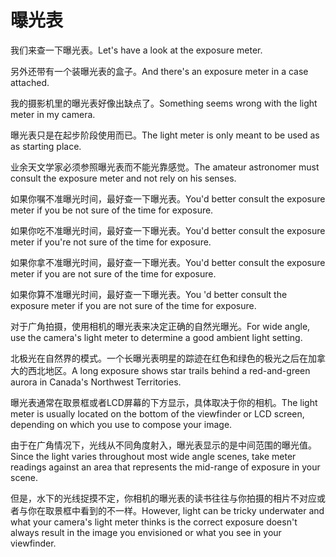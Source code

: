 # 曝光表

<p><span class="chinese">我们来查一下曝光表。</span><span class="english">Let's have a look at the exposure meter.</span></p>

<p><span class="chinese">另外还带有一个装曝光表的盒子。</span><span class="english">And there's an exposure meter in a case attached.</span></p>

<p><span class="chinese">我的摄影机里的曝光表好像出缺点了。</span><span class="english">Something seems wrong with the light meter in my camera.</span></p>

<p><span class="chinese">曝光表只是在起步阶段使用而已。</span><span class="english">The light meter is only meant to be used as as starting place.</span></p>

<p><span class="chinese">业余天文学家必须参照曝光表而不能光靠感觉。</span><span class="english">The amateur astronomer must consult the exposure meter and not rely on his senses.</span></p>

<p><span class="chinese">如果你嘱不准曝光时间，最好查一下曝光表。</span><span class="english">You'd better consult the exposure meter if you be not sure of the time for exposure.</span></p>

<p><span class="chinese">如果你吃不准曝光时间，最好查一下曝光表。</span><span class="english">You'd better consult the exposure meter if you're not sure of the time for exposure.</span></p>

<p><span class="chinese">如果你拿不准曝光时间，最好查一下曝光表。</span><span class="english">You'd better consult the exposure meter if you are not sure of the time for exposure.</span></p>

<p><span class="chinese">如果你算不准曝光时间，最好查一下曝光表。</span><span class="english">You 'd better consult the exposure meter if you are not sure of the time for exposure.</span></p>

<p><span class="chinese">对于广角拍摄，使用相机的曝光表来决定正确的自然光曝光。</span><span class="english">For wide angle, use the camera's light meter to determine a good ambient light setting.</span></p>

<p><span class="chinese">北极光在自然界的模式。一个长曝光表明星的踪迹在红色和绿色的极光之后在加拿大的西北地区。</span><span class="english">A long exposure shows star trails behind a red-and-green aurora in Canada's Northwest Territories.</span></p>

<p><span class="chinese">曝光表通常在取景框或者LCD屏幕的下方显示，具体取决于你的相机。</span><span class="english">The light meter is usually located on the bottom of the viewfinder or LCD screen, depending on which you use to compose your image.</span></p>

<p><span class="chinese">由于在广角情况下，光线从不同角度射入，曝光表显示的是中间范围的曝光值。</span><span class="english">Since the light varies throughout most wide angle scenes, take meter readings against an area that represents the mid-range of exposure in your scene.</span></p>

<p><span class="chinese">但是，水下的光线捉摸不定，你相机的曝光表的读书往往与你拍摄的相片不对应或者与你在取景框中看到的不一样。</span><span class="english">However, light can be tricky underwater and what your camera's light meter thinks is the correct exposure doesn't always result in the image you envisioned or what you see in your viewfinder.</span></p>

